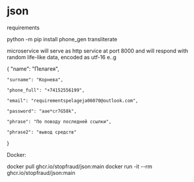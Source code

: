 # json

requirements

python -m pip install phone_gen transliterate 

microservice will serve as http service at port 8000 and will respond with random life-like data, encoded as utf-16 e..g


{
    "name": "Пелагея",
    
    "surname": "Корнева",
    
    "phone_full": "+74152556199",
    
    "email": "requirementspelageja06070@outlook.com",
    
    "password": "aae*cr7G58k",
    
    "phrase": "По поводу последней ссылки",
    
    "phrase2": "вывод средств"   
}



Docker:

docker pull ghcr.io/stopfraud/json:main
docker run -it --rm ghcr.io/stopfraud/json:main

